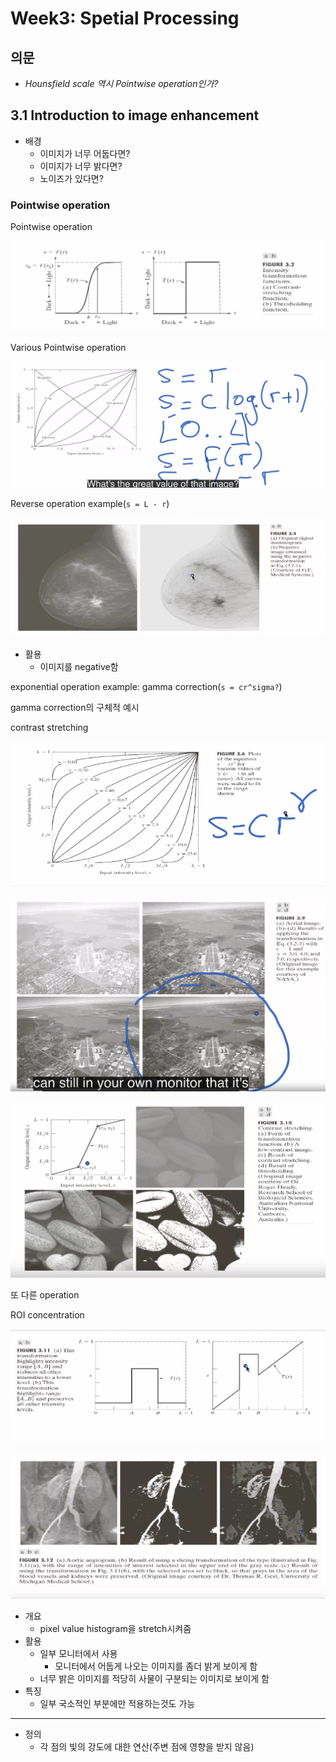 # Week3: Spetial Processing

## 의문

- *Hounsfield scale 역시 Pointwise operation인가?*

## 3.1 Introduction to image enhancement

- 배경
  - 이미지가 너무 어둡다면?
  - 이미지가 너무 밝다면?
  - 노이즈가 있다면?

### Pointwise operation

Pointwise operation

![](./images/week3/pointwise_operation1.png)

Various Pointwise operation

![](./images/week3/various_pointwise_operation1.png)

Reverse operation example(`s = L - r`)

![](./images/week3/various_pointwise_operation2.png)

- 활용
  - 이미지를 negative함

exponential operation example: gamma correction(`s = cr^sigma?`)

gamma correction의 구체적 예시

contrast stretching

![](./images/week3/various_pointwise_operation3.png)

![](./images/week3/various_pointwise_operation4.png)

![](./images/week3/various_pointwise_operation5.png)

또 다른 operation

ROI concentration

![](./images/week3/various_pointwise_operation6.png)

![](./images/week3/various_pointwise_operation7.png)

- 개요
  - pixel value histogram을 stretch시켜줌
- 활용
  - 일부 모니터에서 사용
    - 모니터에서 어둡게 나오는 이미지를 좀더 밝게 보이게 함
  - 너무 밝은 이미지를 적당히 사물이 구분되는 이미지로 보이게 함
- 특징
  - 일부 국소적인 부분에만 적용하는것도 가능

---

- 정의
  - 각 점의 빛의 강도에 대한 연산(주변 점에 영향을 받지 않음)
